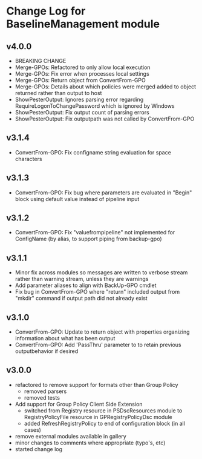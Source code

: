 # Change Log for BaselineManagement module

## v4.0.0

- BREAKING CHANGE
- Merge-GPOs: Refactored to only allow local execution
- Merge-GPOs: Fix error when processes local settings
- Merge-GPOs: Return object from ConvertFrom-GPO
- Merge-GPOs: Details about which policies were merged added to object returned rather than output to host
- ShowPesterOutput: Ignores parsing error regarding RequireLogonToChangePassword which is ignored by Windows
- ShowPesterOutput: Fix output count of parsing errors
- ShowPesterOutput: Fix outputpath was not called by ConvertFrom-GPO

## v3.1.4

- ConvertFrom-GPO: Fix configname string evaluation for space characters

## v3.1.3

- ConvertFrom-GPO: Fix bug where parameters are evaluated in "Begin" block using default value instead of pipeline input

## v3.1.2

- ConvertFrom-GPO: Fix "valuefrompipeline" not implemented for ConfigName (by alias, to support piping from backup-gpo)

## v3.1.1

- Minor fix across modules so messages are written to verbose stream rather than warning stream, unless they are warnings
- Add parameter aliases to align with BackUp-GPO cmdlet
- Fix bug in ConvertFrom-GPO where "return" included output from "mkdir" command if output path did not already exist

## v3.1.0

- ConvertFrom-GPO: Update to return object with properties organizing information about what has been output
- ConvertFrom-GPO: Add 'PassThru' parameter to to retain previous outputbehavior if desired
## v3.0.0

- refactored to remove support for formats other than Group Policy
  - removed parsers
  - removed tests
- Add support for Group Policy Client Side Extension
  - switched from Registry resource in PSDscResources module to RegistryPolicyFile resource in GPRegistryPolicyDsc module
  - added RefreshRegistryPolicy to end of configuration block (in all cases)
- remove external modules available in gallery
- minor changes to comments where appropriate (typo's, etc)
- started change log
